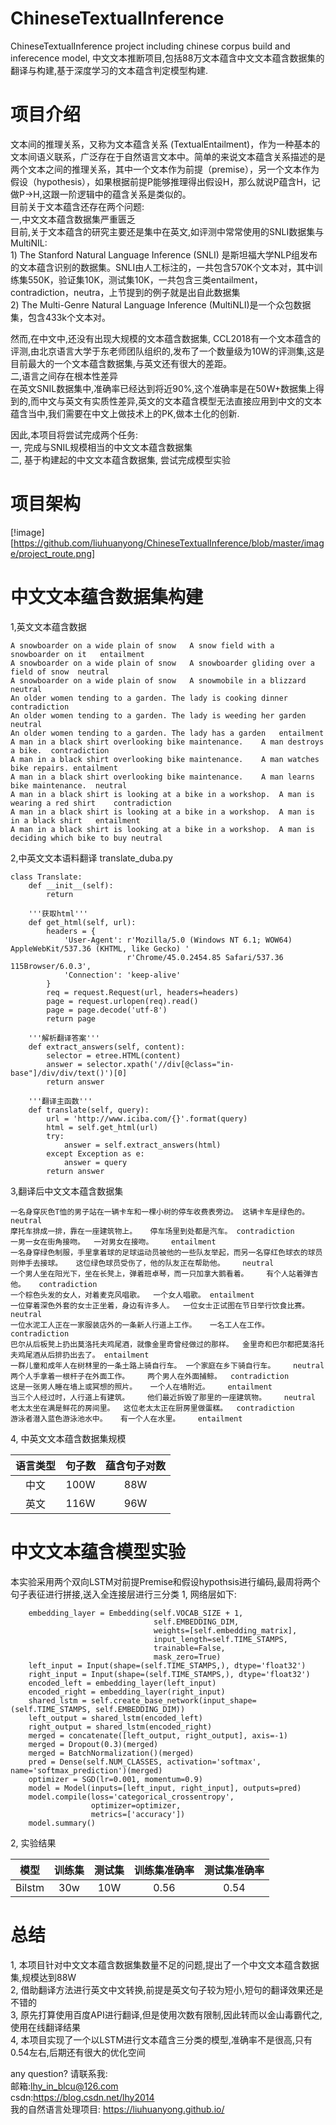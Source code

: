# ChineseTextualInference
ChineseTextualInference project including chinese corpus build and inferecence model, 中文文本推断项目,包括88万文本蕴含中文文本蕴含数据集的翻译与构建,基于深度学习的文本蕴含判定模型构建.

# 项目介绍

  文本间的推理关系，又称为文本蕴含关系 (TextualEntailment)，作为一种基本的文本间语义联系，广泛存在于自然语言文本中。简单的来说文本蕴含关系描述的是两个文本之间的推理关系，其中一个文本作为前提（premise），另一个文本作为假设（hypothesis），如果根据前提P能够推理得出假设H，那么就说P蕴含H，记做P->H,这跟一阶逻辑中的蕴含关系是类似的。  
    目前关于文本蕴含还存在两个问题:  
    一,中文文本蕴含数据集严重匮乏  
    目前,关于文本蕴含的研究主要还是集中在英文,如评测中常常使用的SNLI数据集与MultiNIL:  
    1) The Stanford Natural Language Inference (SNLI) 是斯坦福大学NLP组发布的文本蕴含识别的数据集。SNLI由人工标注的，一共包含570K个文本对，其中训练集550K，验证集10K，测试集10K，一共包含三类entailment，contradiction，neutra，上节提到的例子就是出自此数据集  
    2) The Multi-Genre Natural Language Inference (MultiNLI)是一个众包数据集，包含433k个文本对。  

   然而,在中文中,还没有出现大规模的文本蕴含数据集, CCL2018有一个文本蕴含的评测,由北京语言大学于东老师团队组织的,发布了一个数量级为10W的评测集,这是目前最大的一个文本蕴含数据集,与英文还有很大的差距。  
   二,语言之间存在根本性差异  
    在英文SNIL数据集中,准确率已经达到将近90%,这个准确率是在50W+数据集上得到的,而中文与英文有实质性差异,英文的文本蕴含模型无法直接应用到中文的文本蕴含当中,我们需要在中文上做技术上的PK,做本土化的创新.  
    
   因此,本项目将尝试完成两个任务:  
    一, 完成与SNIL规模相当的中文文本蕴含数据集  
    二, 基于构建起的中文文本蕴含数据集, 尝试完成模型实验  

# 项目架构

[!image][https://github.com/liuhuanyong/ChineseTextualInference/blob/master/image/project_route.png]

# 中文文本蕴含数据集构建
1,英文文本蕴含数据

    A snowboarder on a wide plain of snow	A snow field with a snowboarder on it	entailment
    A snowboarder on a wide plain of snow	A snowboarder gliding over a field of snow	neutral
    A snowboarder on a wide plain of snow	A snowmobile in a blizzard	neutral
    An older women tending to a garden.	The lady is cooking dinner	contradiction
    An older women tending to a garden.	The lady is weeding her garden	neutral
    An older women tending to a garden.	The lady has a garden	entailment
    A man in a black shirt overlooking bike maintenance.	A man destroys a bike.	contradiction
    A man in a black shirt overlooking bike maintenance.	A man watches bike repairs.	entailment
    A man in a black shirt overlooking bike maintenance.	A man learns bike maintenance.	neutral
    A man in a black shirt is looking at a bike in a workshop.	A man is wearing a red shirt	contradiction
    A man in a black shirt is looking at a bike in a workshop.	A man is in a black shirt	entailment
    A man in a black shirt is looking at a bike in a workshop.	A man is deciding which bike to buy	neutral



2,中英文文本语料翻译
translate_duba.py

    class Translate:
        def __init__(self):
            return

        '''获取html'''
        def get_html(self, url):
            headers = {
                'User-Agent': r'Mozilla/5.0 (Windows NT 6.1; WOW64) AppleWebKit/537.36 (KHTML, like Gecko) '
                              r'Chrome/45.0.2454.85 Safari/537.36 115Browser/6.0.3',
                'Connection': 'keep-alive'
            }
            req = request.Request(url, headers=headers)
            page = request.urlopen(req).read()
            page = page.decode('utf-8')
            return page

        '''解析翻译答案'''
        def extract_answers(self, content):
            selector = etree.HTML(content)
            answer = selector.xpath('//div[@class="in-base"]/div/div/text()')[0]
            return answer

        '''翻译主函数'''
        def translate(self, query):
            url = 'http://www.iciba.com/{}'.format(query)
            html = self.get_html(url)
            try:
                answer = self.extract_answers(html)
            except Exception as e:
                answer = query
            return answer

3,翻译后中文文本蕴含数据集

    一名身穿灰色T恤的男子站在一辆卡车和一棵小树的停车收费表旁边。	这辆卡车是绿色的。	neutral
    摩托车排成一排，靠在一座建筑物上。	停车场里到处都是汽车。	contradiction
    一男一女在街角接吻。	一对男女在接吻。	entailment
    一名身穿绿色制服，手里拿着球的足球运动员被他的一些队友举起，而另一名穿红色球衣的球员则伸手去接球。	这位绿色球员受伤了，他的队友正在帮助他。	neutral
    一个男人坐在阳光下，坐在长凳上，弹着班卓琴，而一只加拿大鹅看着。	有个人站着弹吉他。	contradiction
    一个棕色头发的女人，对着麦克风唱歌。	一个女人唱歌。	entailment
    一位穿着深色外套的女士正坐着，身边有许多人。	一位女士正试图在节日举行饮食比赛。	neutral
    一位水泥工人正在一家服装店外的一条新人行道上工作。	一名工人在工作。	contradiction
    巴尔从后板凳上扔出莫洛托夫鸡尾酒，就像金里奇曾经做过的那样。	金里奇和巴尔都把莫洛托夫鸡尾酒从后排扔出去了。	entailment
    一群儿童和成年人在树林里的一条土路上骑自行车。	一个家庭在乡下骑自行车。	neutral
    两个人手拿着一根杆子在外面工作。	两个男人在外面捕鲸。	contradiction
    这是一张男人睡在墙上或冥想的照片。	一个人在墙附近。	entailment
    当三个人经过时，人行道上有建筑。	他们最近拆毁了那里的一座建筑物。	neutral
    老太太坐在满是鲜花的房间里。	这位老太太正在厨房里做蛋糕。	contradiction
    游泳者潜入蓝色游泳池水中。	有一个人在水里。	entailment


4, 中英文文本蕴含数据集规模

   | 语言类型 | 句子数 | 蕴含句子对数|
   |:---: | :---: | :---: |
   |中文 | 100W | 88W |
   |英文 | 116W | 96W |



# 中文文本蕴含模型实验
本实验采用两个双向LSTM对前提Premise和假设hypothsis进行编码,最周将两个句子表征进行拼接,送入全连接层进行三分类
1, 网络层如下:

        embedding_layer = Embedding(self.VOCAB_SIZE + 1,
                                    self.EMBEDDING_DIM,
                                    weights=[self.embedding_matrix],
                                    input_length=self.TIME_STAMPS,
                                    trainable=False,
                                    mask_zero=True)
        left_input = Input(shape=(self.TIME_STAMPS,), dtype='float32')
        right_input = Input(shape=(self.TIME_STAMPS,), dtype='float32')
        encoded_left = embedding_layer(left_input)
        encoded_right = embedding_layer(right_input)
        shared_lstm = self.create_base_network(input_shape=(self.TIME_STAMPS, self.EMBEDDING_DIM))
        left_output = shared_lstm(encoded_left)
        right_output = shared_lstm(encoded_right)
        merged = concatenate([left_output, right_output], axis=-1)
        merged = Dropout(0.3)(merged)
        merged = BatchNormalization()(merged)
        pred = Dense(self.NUM_CLASSES, activation='softmax', name='softmax_prediction')(merged)
        optimizer = SGD(lr=0.001, momentum=0.9)
        model = Model(inputs=[left_input, right_input], outputs=pred)
        model.compile(loss='categorical_crossentropy',
                      optimizer=optimizer,
                      metrics=['accuracy'])
        model.summary()

2, 实验结果

   | 模型 | 训练集 | 测试集| 训练集准确率| 测试集准确率|
   |:---: | :---: | :---: | :---: | :---: |
   | Bilstm| 30w | 10W | 0.56|0.54|

# 总结
1, 本项目针对中文文本蕴含数据集数量不足的问题,提出了一个中文文本蕴含数据集,规模达到88W  
2, 借助翻译方法进行英文中文转换,前提是英文句子较为短小,短句的翻译效果还是不错的  
3, 原先打算使用百度API进行翻译,但是使用次数有限制,因此转而以金山毒霸代之,使用在线翻译结果  
4, 本项目实现了一个以LSTM进行文本蕴含三分类的模型,准确率不是很高,只有0.54左右,后期还有很大的优化空间  


any question? 请联系我:  
邮箱:lhy_in_blcu@126.com  
csdn:https://blog.csdn.net/lhy2014  
我的自然语言处理项目: https://liuhuanyong.github.io/  




    
    
